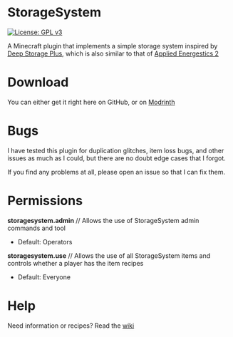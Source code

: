 # StorageSystem
[![License: GPL v3](https://img.shields.io/badge/License-GPLv3-blue.svg)](https://www.gnu.org/licenses/gpl-3.0)

A Minecraft plugin that implements a simple storage system inspired by [Deep Storage Plus](https://github.com/christopherwalkerml/DeepStoragePlus), which is also similar to that of [Applied Energestics 2](https://github.com/AppliedEnergistics/Applied-Energistics-2)

# Download
You can either get it right here on GitHub, or on [Modrinth](https://modrinth.com/plugin/storagesystem/)

# Bugs
I have tested this plugin for duplication glitches, item loss bugs, and other issues as much as I could, but there are no doubt edge cases that I forgot.

If you find any problems at all, please open an issue so that I can fix them.

# Permissions

**storagesystem.admin** // Allows the use of StorageSystem admin commands and tool
- Default: Operators

**storagesystem.use** // Allows the use of all StorageSystem items and controls whether a player has the item recipes
- Default: Everyone
# Help

Need information or recipes? Read the [wiki](https://github.com/EmeraldIngot/StorageSystem/wiki)

